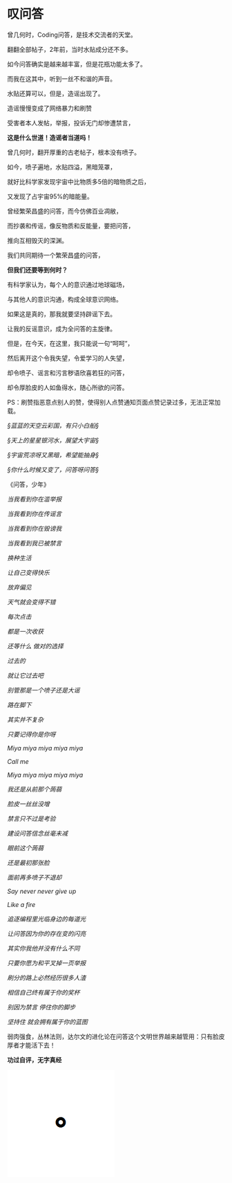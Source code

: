 # 叹问答

曾几何时，Coding问答，是技术交流者的天堂。

翻翻全部帖子，2年前，当时水贴成分还不多。

如今问答确实是越来越丰富，但是花瓶功能太多了。

而我在这其中，听到一丝不和谐的声音。

水贴还算可以，但是，造谣出现了。

造谣慢慢变成了网络暴力和刷赞

受害者本人发帖，举报，投诉无门却惨遭禁言，

**这是什么世道！造谣者当道吗！**

曾几何时，翻开厚重的古老帖子，根本没有喷子。

如今，喷子遍地，水贴四溢，黑暗笼罩，

就好比科学家发现宇宙中比物质多5倍的暗物质之后，

又发现了占宇宙95%的暗能量。

曾经繁荣昌盛的问答，而今仿佛百业凋敝，

而抄袭和传谣，像反物质和反能量，要把问答，

推向互相毁灭的深渊。

我们共同期待一个繁荣昌盛的问答，

**但我们还要等到何时？**

有科学家认为，每个人的意识通过地球磁场，

与其他人的意识沟通，构成全球意识网络。

如果这是真的，那我就要坚持辟谣下去。

让我的反谣意识，成为全问答的主旋律。

但是，在今天，在这里，我只能说一句“呵呵”，

然后离开这个令我失望，令爱学习的人失望，

却令喷子、谣言和污言秽语欣喜若狂的问答，

却令厚脸皮的人如鱼得水，随心所欲的问答。

PS：刷赞指恶意点别人的赞，使得别人点赞通知页面点赞记录过多，无法正常加载。

*§蓝蓝的天空云彩国，有只小白船§*

*§天上的星星银河水，展望大宇宙§*

*§宇宙荒凉呀又黑暗，希望能抽身§*

*§你什么时候又变了，问答呀问答§*

《问答，少年》

*当我看到你在滥举报*

*当我看到你在传谣言*

*当我看到你在毁谤我*

*当我看到我已被禁言*

*换种生活*

*让自己变得快乐*

*放弃偏见*

*天气就会变得不错*

*每次点击*

*都是一次收获*

*还等什么 做对的选择*

*过去的*

*就让它过去吧*

*别管那是一个喷子还是大谣*

*路在脚下*

*其实并不复杂*

*只要记得你是你呀*

*Miya miya miya miya miya*

*Call me*

*Miya miya miya miya miya*

*我还是从前那个蒟蒻*

*脸皮一丝丝没增*

*禁言只不过是考验*

*建设问答信念丝毫未减*

*眼前这个蒟蒻*

*还是最初那张脸*

*面前再多喷子不退却*

*Say never never give up*

*Like a fire*

*追逐编程里光临身边的每道光*

*让问答因为你的存在变的闪亮*

*其实你我他并没有什么不同*

*只要你愿为和平叉掉一页举报*

*刷分的路上必然经历很多人渣*

*相信自己终有属于你的奖杯*

*别因为禁言 停住你的脚步*

*坚持住 就会拥有属于你的蓝图*

弱肉强食，丛林法则，达尔文的进化论在问答这个文明世界越来越管用：只有脸皮厚者才能活下去！

**功过自评，无字真经**

![句号](https://github.com/ds1302zs/codingwater/raw/master/故事与感悟/res/gone.png?raw=true)

